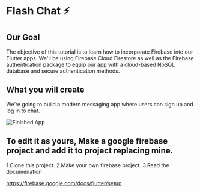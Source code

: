 
# Flash Chat ⚡️

## Our Goal

The objective of this tutorial is to learn how to incorporate Firebase into our Flutter apps. We'll be using Firebase Cloud Firestore as well as the Firebase authentication package to equip our app with a cloud-based NoSQL database and secure authentication methods. 


## What you will create

We’re going to build a modern messaging app where users can sign up and log in to chat.

![Finished App](https://github.com/londonappbrewery/Images/blob/master/flash_chat_flutter_demo.gif)

## To edit it as yours, Make a google firebase project and add it to project replacing mine.
1.Clone this project.
2.Make your own firebase project.
3.Read the documenation 

https://firebase.google.com/docs/flutter/setup
